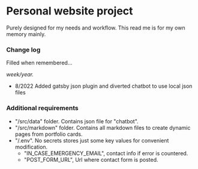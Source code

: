 # Personal website project
Purely designed for my needs and workflow. This read me is for my own memory mainly.

### Change log
Filled when remembered...

*week/year.*
- 8/2022 Added gatsby json plugin and diverted chatbot to use local json files


### Additional requirements
- "/src/data" folder.  Contains json file for "chatbot".
- "/src/markdown" folder.  Contains all markdown files to create dynamic pages from portfolio cards.
- "/.env". No secrets stores just some key values for convenient  modification.
    - "IN_CASE_EMERGENCY_EMAIL",  contact info if error is countered.
    - "POST_FORM_URL", Url where contact form is posted.